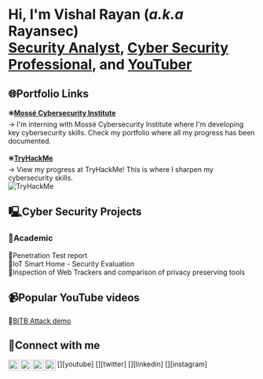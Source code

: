 <h1>Hi, I'm Vishal Rayan (<i>a.k.a</i> Rayansec) <br> <a href="https://www.github.com/vishalprataprayan">Security Analyst</a>, <a href="https://www.linkedin.com/in/vishalprataprayan">Cyber Security Professional</a>, and <a href="https://www.youtube.com/channel/UCDZwQXQwV16x3M-YePALJ5g">YouTuber</a></h1>

<h2>🌐Portfolio Links</h2>
<b>✳️<a href="https://students.mosse-institute.com/student/OLL6ag5uYaY0zKn39WCqI4uKe3g2">Mossé Cybersecurity Institute</a></b><br>
→ I'm interning with Mossé Cybersecurity Institute where I'm developing key cybersecurity skills. Check my portfolio where all my progress has been documented.<br><br>
<b>✳️<a href="https://tryhackme.com/p/rayansec">TryHackMe</a></b><br>
→ View my progress at TryHackMe! This is where I sharpen my cybersecurity skills.<br>
<img src="https://tryhackme-badges.s3.amazonaws.com/rayansec.png" alt="TryHackMe">

<h2>🖳Cyber Security Projects</h2>
<h3>📖Academic</h3>
🔹Penetration Test report<br>
🔹IoT Smart Home - Security Evaluation<br>
🔹Inspection of Web Trackers and comparison of privacy preserving tools<br>
<h2>📹Popular YouTube videos</h2>
🔸<a href="https://www.youtube.com/watch?v=NlYlIo-dGa4">BITB Attack demo</a>
<h2>🔌Connect with me</h2>
[<img align="left" alt="Rayansec | YouTube" width="22px" src="https://cdn.jsdelivr.net/npm/simple-icons@v3/icons/youtube.svg" />][youtube]
[<img align="left" alt="Vishal Rayan | Twitter" width="22px" src="https://cdn.jsdelivr.net/npm/simple-icons@v3/icons/twitter.svg" />][twitter]
[<img align="left" alt="Vishal Rayan | LinkedIn" width="22px" src="https://cdn.jsdelivr.net/npm/simple-icons@v3/icons/linkedin.svg" />][linkedin]
[<img align="left" alt="Rayansec | Instagram" width="22px" src="https://cdn.jsdelivr.net/npm/simple-icons@v3/icons/instagram.svg" />][instagram]

[twitter]: https://twitter.com/vishal_rayansec
[youtube]: https://www.youtube.com/watch?v=NlYlIo-dGa4
[instagram]: https://www.instagram.com/rayansec.ig/
[linkedin]: https://linkedin.com/in/vishalprataprayan
